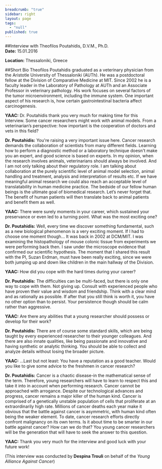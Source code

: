 ```yaml
---
breadcrumb: "true"
sidebar: right
layout: page
tags: 
  - "null"
published: true
---
```


##Interview with Theofilos Poutahidis, D.V.M., Ph.D.   
**Date:** 15.01.2016   

**Location:** Thessaloniki, Greece   


##Short Bio
Theofilos Poutahidis graduated as a veterinary physician from the Aristotle University of Thessaloniki (AUTh). He was a postdoctoral fellow at the Division of Comparative Medicine at MIT. Since 2002 he is a faculty leader in the Laboratory of Pathology at AUTh and an Associate Professor in veterinary pathology.  His work focuses on several factors of the tumor microenvironment, including the immune system. One important aspect of his research is, how certain gastrointestinal bacteria affect carcinogenesis.

**YAAC:** Dr. Poutahidis thank you very much for making time for this Interview. Some cancer researchers might work with animal models. From a veterinarian’s perspective: how important is the cooperation of doctors and vets in this field? 

**Dr. Poutahidis:** You're raising a very important issue here. Cancer research demands the collaboration of scientists from many different fields. Learning how to perform a diagnostic method or a laboratory technique doesn't make you an expert, and good science is based on experts. In my opinion, when the research involves animals, veterinarians should always be involved. And I am not only talking about their regulatory role. I am talking about collaboration at the purely scientific level of animal model selection, animal handling and treatment, analysis and interpretation of results etc. If we have meaningful animal research we could also reach an acceptable level of translatability in human medicine practice. The bedside of our fellow human beings is the ultimate goal of biomedical research. Let’s never forget that. The benefit of human patients will then translate back to animal patients and benefit them as well.  

**YAAC:** There were surely moments in your career, which sustained your preservance or even led to a turning point. What was the most exciting one?   

**Dr. Poutahidis:** Well, every time we discover something fundamental, such as a new biological phenomenon is a very exciting moment. If I had to choose one moment though... It was back in 2002 at DCM/MIT. I was examining the histopathology of mouse colonic tissue from experiments we were performing back then. I saw under the microscope evidence that confirmed our scientific hypothesis. The moment that I shared this result with the PI, Suzan Erdman, must have been really exciting, since we were both jumping up and down like children in the main hallway of the Division. 

**YAAC:** How did you cope with the hard times during your career?   

**Dr. Poutahidis:** The difficulties can be multi-faced, but there is only one way to cope with them. Not giving up. Consult with experienced people who have proven their value and wisdom and friendship. Think with a clear mind and as rationally as possible. If after that you still think is worth it, you have no other option than to persist. Your persistence though should be calm rather than aggressive.  

**YAAC:** Are there any abilities that a young researcher should possess or develop for their work?

**Dr. Poutahidis:** There are of course some standard skills, which are being taught by every experienced researcher to their younger colleagues. And there are also innate qualities, like being passionate and innovative and having synthetic or analytic thinking. You should be able to collect and analyze details without losing the broader picture. 

**YAAC:** …Last but not least: You have a reputation as a good teacher. Would you like to give some advice to the freshmen in cancer research?

**Dr. Poutahidis:** Cancer is a chaotic disease-in the mathematical sense of the term. Therefore, young researchers will have to learn to respect this and take it into in account when performing research. Cancer cannot be approached with arrogance. Despite our technological advances and progress, cancer remains a major killer of the human kind. Cancer is comprised of a genetically unstable population of cells that proliferate at an extraordinarily high rate. Millions of cancer deaths each year make it obvious that the battle against cancer is asymmetric, with human kind often being the weaker element. To date, cancer research efforts directly confront malignancy on its own terms. Is it about time to be smarter in our battle against cancer? How can we do that? You young cancer researchers will be the generation that will have to seek the answer to this question.   
  

**YAAC:** Thank you very much for the interview and good luck with your future work!

(This interview was conducted by **Despina Trouli** on behalf of the _Young Alliance Against Cancer_)

